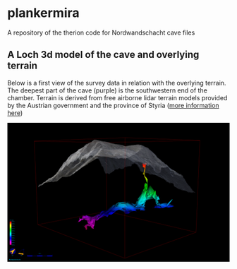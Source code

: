 # plankermira
A repository of the therion code for Nordwandschacht cave files


## A Loch 3d model of the cave and overlying terrain

Below is a first view of the survey data in relation with the overlying terrain. The deepest part of the cave (purple) is the southwestern end of the chamber. 
Terrain is derived from free airborne lidar terrain models provided by the Austrian government and the province of Styria ([more information here](https://www.landesentwicklung.steiermark.at/cms/beitrag/12803182/142970647/))

![Terrain and cave model](Nordwandschacht-side-view.png)
